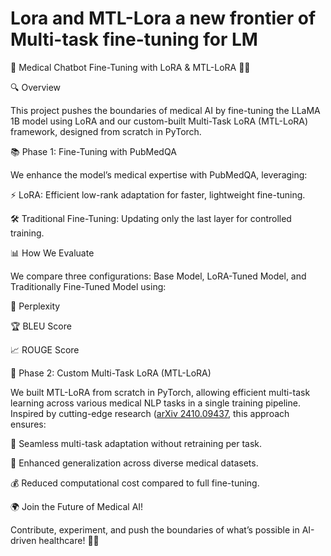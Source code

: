 # Lora and MTL-Lora a new frontier of Multi-task  fine-tuning for LM
🚀 Medical Chatbot Fine-Tuning with LoRA & MTL-LoRA 🏥💡

🔍 Overview

This project pushes the boundaries of medical AI by fine-tuning the LLaMA 1B model using LoRA and our custom-built Multi-Task LoRA (MTL-LoRA) framework, designed from scratch in PyTorch.

📚 Phase 1: Fine-Tuning with PubMedQA

We enhance the model’s medical expertise with PubMedQA, leveraging:

⚡ LoRA: Efficient low-rank adaptation for faster, lightweight fine-tuning.

🛠️ Traditional Fine-Tuning: Updating only the last layer for controlled training.

📊 How We Evaluate

We compare three configurations: Base Model, LoRA-Tuned Model, and Traditionally Fine-Tuned Model using:

🎯 Perplexity

🏆 BLEU Score

📈 ROUGE Score

🤖 Phase 2: Custom Multi-Task LoRA (MTL-LoRA)

We built MTL-LoRA from scratch in PyTorch, allowing efficient multi-task learning across various medical NLP tasks in a single training pipeline. Inspired by cutting-edge research ([arXiv 2410.09437](https://arxiv.org/abs/2410.09437), this approach ensures:

🚀 Seamless multi-task adaptation without retraining per task.

🔬 Enhanced generalization across diverse medical datasets.

💰 Reduced computational cost compared to full fine-tuning.

🌍 Join the Future of Medical AI!

Contribute, experiment, and push the boundaries of what’s possible in AI-driven healthcare! 🏥💙

